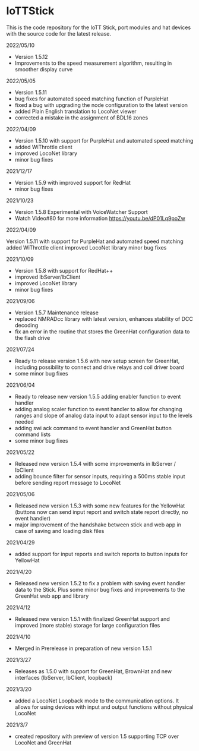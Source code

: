 # IoTTStick
This is the code repository for the IoTT Stick, port modules and hat devices with the source code for the latest release. 

2022/05/10
- Version 1.5.12
- Improvements to the speed measurement algorithm, resulting in smoother display curve

2022/05/05
- Version 1.5.11 
- bug fixes for automated speed matching function of PurpleHat
- fixed a bug with upgrading the node configuration to the latest version
- added Plain English translation to LocoNet viewer
- corrected a mistake in the assignment of BDL16 zones

2022/04/09
- Version 1.5.10 with support for PurpleHat and automated speed matching
- added WiThrottle client
- improved LocoNet library
- minor bug fixes

2021/12/17
- Version 1.5.9 with improved support for RedHat
- minor bug fixes

2021/10/23
- Version 1.5.8 Experimental with VoiceWatcher Support
- Watch Video#80 for more information https://youtu.be/dP01Lq9poZw

2022/04/09

Version 1.5.11 with support for PurpleHat and automated speed matching
added WiThrottle client
improved LocoNet library
minor bug fixes

2021/10/09
- Version 1.5.8 with support for RedHat++
- improved lbServer/lbClient
- improved LocoNet library
- minor bug fixes

2021/09/06
- Version 1.5.7 Maintenance release
- replaced NMRADcc library with latest version, enhances stability of DCC decoding
- fix an error in the routine that stores the GreenHat configuration data to the flash drive

2021/07/24
- Ready to release version 1.5.6 with new setup screen for GreenHat, including possibility to connect and drive relays and coil driver board
- some minor bug fixes

2021/06/04
- Ready to release new version 1.5.5 adding enabler function to event handler
- adding analog scaler function to event handler to allow for changing ranges and slope of analog data input to adapt sensor input to the levels needed
- adding swi ack command to event handler and GreenHat button command lists
- some minor bug fixes

2021/05/22
- Released new version 1.5.4 with some improvements in lbServer / lbClient
- adding bounce filter for sensor inputs, requiring a 500ms stable input before sending report message to LocoNet

2021/05/06
- Released new version 1.5.3 with some new features for the YellowHat (buttons now can send input report and switch state report directly, no event handler)
- major improvement of the handshake between stick and web app in case of saving and loading disk files

2021/04/29
- added support for input reports and switch reports to button inputs for YellowHat

2021/4/20
- Released new version 1.5.2 to fix a problem with saving event handler data to the Stick. Plus some minor bug fixes and improvements to the GreenHat web app and library

2021/4/12
- Released new version 1.5.1 with finalized GreenHat support and improved (more stable) storage for large configuration files

2021/4/10
- Merged in Prerelease in preparation of new version 1.5.1

2021/3/27
- Releases as 1.5.0 with support for GreenHat, BrownHat and new interfaces (lbServer, lbClient, loopback)

2021/3/20
- added a LocoNet Loopback mode to the communication options. It allows for using devices with input and output functions without physical LocoNet

2021/3/7
- created repository with preview of version 1.5 supporting TCP over LocoNet and GreenHat
